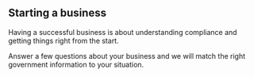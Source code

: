 ## Starting a business

Having a successful business is about understanding compliance and getting things right from the start.

Answer a few questions about your business and we will match the right government information to your situation.
